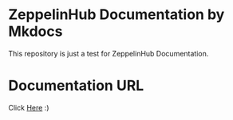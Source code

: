 # ZeppelinHub Documentation by Mkdocs

This repository is just a test for ZeppelinHub Documentation. 

# Documentation URL
Click [Here](http://ahyoungryu.github.io/hub-documentation/) :)
